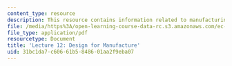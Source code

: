 ```yaml
---
content_type: resource
description: This resource contains information related to manufacturing.
file: /media/https%3A/open-learning-course-data-rc.s3.amazonaws.com/ec-720j-d-lab-ii-design-spring-2010/31bc1da7c60661b5848601aa2f9eba07_MITEC_720JS10_lec12.pdf
file_type: application/pdf
resourcetype: Document
title: 'Lecture 12: Design for Manufacture'
uid: 31bc1da7-c606-61b5-8486-01aa2f9eba07
---
```

